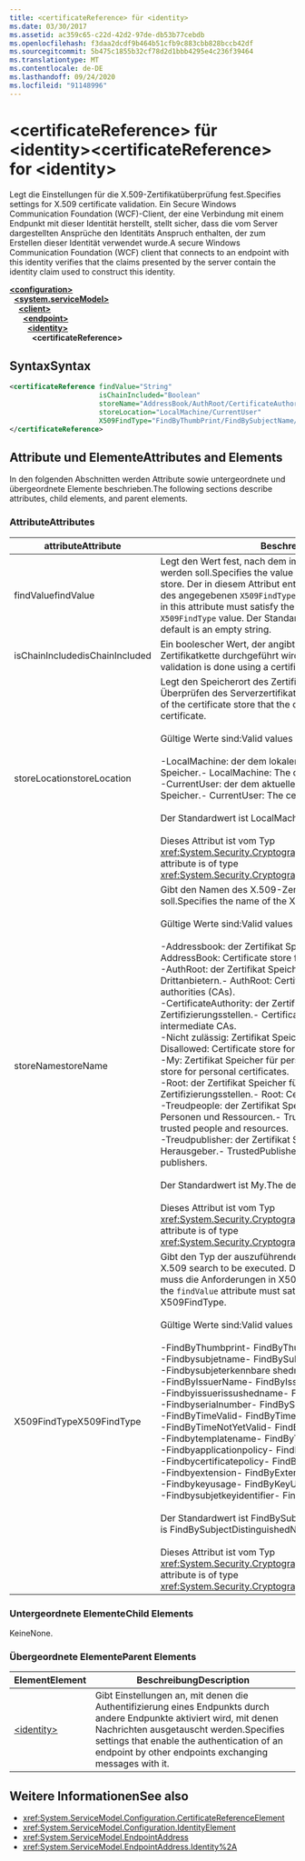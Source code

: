 ```yaml
---
title: <certificateReference> für <identity>
ms.date: 03/30/2017
ms.assetid: ac359c65-c22d-42d2-97de-db53b77cebdb
ms.openlocfilehash: f3daa2dcdf9b464b51cfb9c883cbb828bccb42df
ms.sourcegitcommit: 5b475c1855b32cf78d2d1bbb4295e4c236f39464
ms.translationtype: MT
ms.contentlocale: de-DE
ms.lasthandoff: 09/24/2020
ms.locfileid: "91148996"
---
```

# <a name="certificatereference-for-identity"></a><span data-ttu-id="55fa1-102">\<certificateReference> für \<identity></span><span class="sxs-lookup"><span data-stu-id="55fa1-102">\<certificateReference> for \<identity></span></span>

<span data-ttu-id="55fa1-103">Legt die Einstellungen für die X.509-Zertifikatüberprüfung fest.</span><span class="sxs-lookup"><span data-stu-id="55fa1-103">Specifies settings for X.509 certificate validation.</span></span> <span data-ttu-id="55fa1-104">Ein Secure Windows Communication Foundation (WCF)-Client, der eine Verbindung mit einem Endpunkt mit dieser Identität herstellt, stellt sicher, dass die vom Server dargestellten Ansprüche den Identitäts Anspruch enthalten, der zum Erstellen dieser Identität verwendet wurde.</span><span class="sxs-lookup"><span data-stu-id="55fa1-104">A secure Windows Communication Foundation (WCF) client that connects to an endpoint with this identity verifies that the claims presented by the server contain the identity claim used to construct this identity.</span></span>  
  
[**\<configuration>**](../configuration-element.md)\
&nbsp;&nbsp;[**\<system.serviceModel>**](system-servicemodel.md)\
&nbsp;&nbsp;&nbsp;&nbsp;[**\<client>**](client.md)\
&nbsp;&nbsp;&nbsp;&nbsp;&nbsp;&nbsp;[**\<endpoint>**](endpoint-of-client.md)\
&nbsp;&nbsp;&nbsp;&nbsp;&nbsp;&nbsp;&nbsp;&nbsp;[**\<identity>**](identity.md)\
&nbsp;&nbsp;&nbsp;&nbsp;&nbsp;&nbsp;&nbsp;&nbsp;&nbsp;&nbsp;**\<certificateReference>**  
  
## <a name="syntax"></a><span data-ttu-id="55fa1-105">Syntax</span><span class="sxs-lookup"><span data-stu-id="55fa1-105">Syntax</span></span>  
  
```xml  
<certificateReference findValue="String"
                      isChainIncluded="Boolean"
                      storeName="AddressBook/AuthRoot/CertificateAuthority/Disallowed/My/Root/TrustedPeople/TrustedPublisher"
                      storeLocation="LocalMachine/CurrentUser"
                      X509FindType="FindByThumbPrint/FindBySubjectName/FindBySubjectDistinguishedName/FindByIssuerName/FindByIssuerDistinguishedName/FindBySerialNumber/FindByTimeValid/FindByTimeNotYetValid/FindByTemplateName/FindByApplicationPolicy/FindByCertificatePolicy/FindByExtension/FindByKeyUsage/FindBySubjectKeyIdentifier">
</certificateReference>
```  
  
## <a name="attributes-and-elements"></a><span data-ttu-id="55fa1-106">Attribute und Elemente</span><span class="sxs-lookup"><span data-stu-id="55fa1-106">Attributes and Elements</span></span>  

 <span data-ttu-id="55fa1-107">In den folgenden Abschnitten werden Attribute sowie untergeordnete und übergeordnete Elemente beschrieben.</span><span class="sxs-lookup"><span data-stu-id="55fa1-107">The following sections describe attributes, child elements, and parent elements.</span></span>  
  
### <a name="attributes"></a><span data-ttu-id="55fa1-108">Attribute</span><span class="sxs-lookup"><span data-stu-id="55fa1-108">Attributes</span></span>  
  
|<span data-ttu-id="55fa1-109">attribute</span><span class="sxs-lookup"><span data-stu-id="55fa1-109">Attribute</span></span>|<span data-ttu-id="55fa1-110">Beschreibung</span><span class="sxs-lookup"><span data-stu-id="55fa1-110">Description</span></span>|  
|---------------|-----------------|  
|<span data-ttu-id="55fa1-111">findValue</span><span class="sxs-lookup"><span data-stu-id="55fa1-111">findValue</span></span>|<span data-ttu-id="55fa1-112">Legt den Wert fest, nach dem im X.509-Zertifikatspeicher gesucht werden soll.</span><span class="sxs-lookup"><span data-stu-id="55fa1-112">Specifies the value to search for in the X.509 certificate store.</span></span> <span data-ttu-id="55fa1-113">Der in diesem Attribut enthaltene Typ muss den Anforderungen des angegebenen `X509FindType`-Werts entsprechen.</span><span class="sxs-lookup"><span data-stu-id="55fa1-113">The type contained in this attribute must satisfy the requirements of the specified `X509FindType` value.</span></span> <span data-ttu-id="55fa1-114">Der Standardwert ist eine leere Zeichenfolge.</span><span class="sxs-lookup"><span data-stu-id="55fa1-114">The default is an empty string.</span></span>|  
|<span data-ttu-id="55fa1-115">isChainIncluded</span><span class="sxs-lookup"><span data-stu-id="55fa1-115">isChainIncluded</span></span>|<span data-ttu-id="55fa1-116">Ein boolescher Wert, der angibt, ob die Validierung mithilfe einer Zertifikatkette durchgeführt wird.</span><span class="sxs-lookup"><span data-stu-id="55fa1-116">A Boolean value that specifies if the validation is done using a certificate chain.</span></span>|  
|<span data-ttu-id="55fa1-117">storeLocation</span><span class="sxs-lookup"><span data-stu-id="55fa1-117">storeLocation</span></span>|<span data-ttu-id="55fa1-118">Legt den Speicherort des Zertifikatspeichers fest, den der Client zum Überprüfen des Serverzertifikats verwenden kann.</span><span class="sxs-lookup"><span data-stu-id="55fa1-118">Specifies the location of the certificate store that the client can use to validate the server’s certificate.</span></span><br /><br /> <span data-ttu-id="55fa1-119">Gültige Werte sind:</span><span class="sxs-lookup"><span data-stu-id="55fa1-119">Valid values include the following:</span></span><br /><br /> <span data-ttu-id="55fa1-120">-LocalMachine: der dem lokalen Computer zugewiesene Zertifikat Speicher.</span><span class="sxs-lookup"><span data-stu-id="55fa1-120">-   LocalMachine: The cert store assigned to the local machine.</span></span><br /><span data-ttu-id="55fa1-121">-CurrentUser: der dem aktuellen Benutzer zugewiesene Zertifikat Speicher.</span><span class="sxs-lookup"><span data-stu-id="55fa1-121">-   CurrentUser: The cert store assigned to the current user.</span></span><br /><br /> <span data-ttu-id="55fa1-122">Der Standardwert ist LocalMachine.</span><span class="sxs-lookup"><span data-stu-id="55fa1-122">The default value is LocalMachine.</span></span><br /><br /> <span data-ttu-id="55fa1-123">Dieses Attribut ist vom Typ <xref:System.Security.Cryptography.X509Certificates.StoreLocation>.</span><span class="sxs-lookup"><span data-stu-id="55fa1-123">This attribute is of type <xref:System.Security.Cryptography.X509Certificates.StoreLocation>.</span></span>|  
|<span data-ttu-id="55fa1-124">storeName</span><span class="sxs-lookup"><span data-stu-id="55fa1-124">storeName</span></span>|<span data-ttu-id="55fa1-125">Gibt den Namen des X.509-Zertifikatsspeichers an, der geöffnet werden soll.</span><span class="sxs-lookup"><span data-stu-id="55fa1-125">Specifies the name of the X.509 certificate store to open.</span></span><br /><br /> <span data-ttu-id="55fa1-126">Gültige Werte sind:</span><span class="sxs-lookup"><span data-stu-id="55fa1-126">Valid values include the following:</span></span><br /><br /> <span data-ttu-id="55fa1-127">-Addressbook: der Zertifikat Speicher für andere Benutzer.</span><span class="sxs-lookup"><span data-stu-id="55fa1-127">-   AddressBook: Certificate store for other users.</span></span><br /><span data-ttu-id="55fa1-128">-AuthRoot: der Zertifikat Speicher für Zertifizierungsstellen von Drittanbietern.</span><span class="sxs-lookup"><span data-stu-id="55fa1-128">-   AuthRoot: Certificate store for third-party certification authorities (CAs).</span></span><br /><span data-ttu-id="55fa1-129">-CertificateAuthority: der Zertifikat Speicher für zwischen Zertifizierungsstellen.</span><span class="sxs-lookup"><span data-stu-id="55fa1-129">-   CertificateAuthority: Certificate store for intermediate CAs.</span></span><br /><span data-ttu-id="55fa1-130">-Nicht zulässig: Zertifikat Speicher für widerrufene Zertifikate.</span><span class="sxs-lookup"><span data-stu-id="55fa1-130">-   Disallowed: Certificate store for revoked certificates.</span></span><br /><span data-ttu-id="55fa1-131">-My: Zertifikat Speicher für persönliche Zertifikate.</span><span class="sxs-lookup"><span data-stu-id="55fa1-131">-   My: Certificate store for personal certificates.</span></span><br /><span data-ttu-id="55fa1-132">-Root: der Zertifikat Speicher für vertrauenswürdige Stamm Zertifizierungsstellen.</span><span class="sxs-lookup"><span data-stu-id="55fa1-132">-   Root: Certificate store for trusted root CAs.</span></span><br /><span data-ttu-id="55fa1-133">-Treudpeople: der Zertifikat Speicher für direkt vertrauenswürdige Personen und Ressourcen.</span><span class="sxs-lookup"><span data-stu-id="55fa1-133">-   TrustedPeople: Certificate store for directly trusted people and resources.</span></span><br /><span data-ttu-id="55fa1-134">-Treudpublisher: der Zertifikat Speicher für direkt vertrauenswürdige Herausgeber.</span><span class="sxs-lookup"><span data-stu-id="55fa1-134">-   TrustedPublisher: Certificate store for directly trusted publishers.</span></span><br /><br /> <span data-ttu-id="55fa1-135">Der Standardwert ist My.</span><span class="sxs-lookup"><span data-stu-id="55fa1-135">The default value is My.</span></span><br /><br /> <span data-ttu-id="55fa1-136">Dieses Attribut ist vom Typ <xref:System.Security.Cryptography.X509Certificates.StoreName>.</span><span class="sxs-lookup"><span data-stu-id="55fa1-136">This attribute is of type <xref:System.Security.Cryptography.X509Certificates.StoreName>.</span></span>|  
|<span data-ttu-id="55fa1-137">X509FindType</span><span class="sxs-lookup"><span data-stu-id="55fa1-137">X509FindType</span></span>|<span data-ttu-id="55fa1-138">Gibt den Typ der auszuführenden X.509-Suche an.</span><span class="sxs-lookup"><span data-stu-id="55fa1-138">Specifies the type of X.509 search to be executed.</span></span> <span data-ttu-id="55fa1-139">Der im `findValue`-Attribut enthaltene Typ muss die Anforderungen in X509FindType erfüllen.</span><span class="sxs-lookup"><span data-stu-id="55fa1-139">The type contained in the `findValue` attribute must satisfy the requirements of the specified X509FindType.</span></span><br /><br /> <span data-ttu-id="55fa1-140">Gültige Werte sind:</span><span class="sxs-lookup"><span data-stu-id="55fa1-140">Valid values include the following:</span></span><br /><br /> <span data-ttu-id="55fa1-141">-FindByThumbprint</span><span class="sxs-lookup"><span data-stu-id="55fa1-141">-   FindByThumbPrint</span></span><br /><span data-ttu-id="55fa1-142">-Findbysubjetname</span><span class="sxs-lookup"><span data-stu-id="55fa1-142">-   FindBySubjectName</span></span><br /><span data-ttu-id="55fa1-143">-Findbysubjeterkennbare shedname</span><span class="sxs-lookup"><span data-stu-id="55fa1-143">-   FindBySubjectDistinguishedName</span></span><br /><span data-ttu-id="55fa1-144">-FindByIssuerName</span><span class="sxs-lookup"><span data-stu-id="55fa1-144">-   FindByIssuerName</span></span><br /><span data-ttu-id="55fa1-145">-Findbyissuerissushedname</span><span class="sxs-lookup"><span data-stu-id="55fa1-145">-   FindByIssuerDistinguishedName</span></span><br /><span data-ttu-id="55fa1-146">-Findbyserialnumber</span><span class="sxs-lookup"><span data-stu-id="55fa1-146">-   FindBySerialNumber</span></span><br /><span data-ttu-id="55fa1-147">-FindByTimeValid</span><span class="sxs-lookup"><span data-stu-id="55fa1-147">-   FindByTimeValid</span></span><br /><span data-ttu-id="55fa1-148">-FindByTimeNotYetValid</span><span class="sxs-lookup"><span data-stu-id="55fa1-148">-   FindByTimeNotYetValid</span></span><br /><span data-ttu-id="55fa1-149">-Findbytemplatename</span><span class="sxs-lookup"><span data-stu-id="55fa1-149">-   FindByTemplateName</span></span><br /><span data-ttu-id="55fa1-150">-Findbyapplicationpolicy</span><span class="sxs-lookup"><span data-stu-id="55fa1-150">-   FindByApplicationPolicy</span></span><br /><span data-ttu-id="55fa1-151">-Findbycertificatepolicy</span><span class="sxs-lookup"><span data-stu-id="55fa1-151">-   FindByCertificatePolicy</span></span><br /><span data-ttu-id="55fa1-152">-Findbyextension</span><span class="sxs-lookup"><span data-stu-id="55fa1-152">-   FindByExtension</span></span><br /><span data-ttu-id="55fa1-153">-Findbykeyusage</span><span class="sxs-lookup"><span data-stu-id="55fa1-153">-   FindByKeyUsage</span></span><br /><span data-ttu-id="55fa1-154">-Findbysubjetkeyidentifier</span><span class="sxs-lookup"><span data-stu-id="55fa1-154">-   FindBySubjectKeyIdentifier</span></span><br /><br /> <span data-ttu-id="55fa1-155">Der Standardwert ist FindBySubjectDistinguishedName.</span><span class="sxs-lookup"><span data-stu-id="55fa1-155">The default value is FindBySubjectDistinguishedName.</span></span><br /><br /> <span data-ttu-id="55fa1-156">Dieses Attribut ist vom Typ <xref:System.Security.Cryptography.X509Certificates.X509FindType>.</span><span class="sxs-lookup"><span data-stu-id="55fa1-156">This attribute is of type <xref:System.Security.Cryptography.X509Certificates.X509FindType>.</span></span>|  
  
### <a name="child-elements"></a><span data-ttu-id="55fa1-157">Untergeordnete Elemente</span><span class="sxs-lookup"><span data-stu-id="55fa1-157">Child Elements</span></span>  

 <span data-ttu-id="55fa1-158">Keine</span><span class="sxs-lookup"><span data-stu-id="55fa1-158">None.</span></span>  
  
### <a name="parent-elements"></a><span data-ttu-id="55fa1-159">Übergeordnete Elemente</span><span class="sxs-lookup"><span data-stu-id="55fa1-159">Parent Elements</span></span>  
  
|<span data-ttu-id="55fa1-160">Element</span><span class="sxs-lookup"><span data-stu-id="55fa1-160">Element</span></span>|<span data-ttu-id="55fa1-161">Beschreibung</span><span class="sxs-lookup"><span data-stu-id="55fa1-161">Description</span></span>|  
|-------------|-----------------|  
|[\<identity>](identity.md)|<span data-ttu-id="55fa1-162">Gibt Einstellungen an, mit denen die Authentifizierung eines Endpunkts durch andere Endpunkte aktiviert wird, mit denen Nachrichten ausgetauscht werden.</span><span class="sxs-lookup"><span data-stu-id="55fa1-162">Specifies settings that enable the authentication of an endpoint by other endpoints exchanging messages with it.</span></span>|  
  
## <a name="see-also"></a><span data-ttu-id="55fa1-163">Weitere Informationen</span><span class="sxs-lookup"><span data-stu-id="55fa1-163">See also</span></span>

- <xref:System.ServiceModel.Configuration.CertificateReferenceElement>
- <xref:System.ServiceModel.Configuration.IdentityElement>
- <xref:System.ServiceModel.EndpointAddress>
- <xref:System.ServiceModel.EndpointAddress.Identity%2A>
